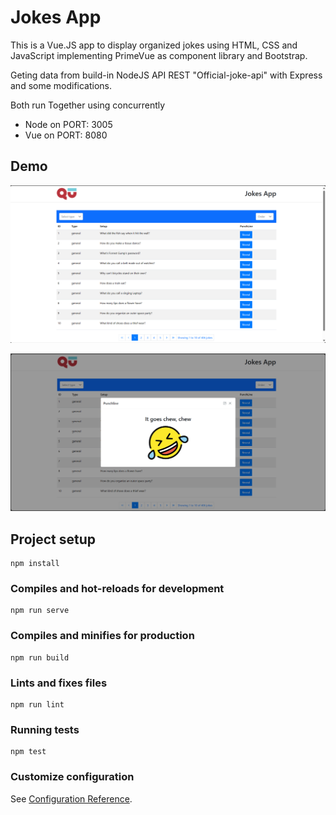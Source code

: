 # Jokes App

This is a Vue.JS app to display organized jokes using HTML, CSS and JavaScript implementing PrimeVue as component library and Bootstrap.

Geting data from build-in NodeJS API REST "Official-joke-api" with Express and some modifications.

Both run Together using concurrently

- Node on PORT: 3005
- Vue on PORT: 8080

## Demo

![Table](https://raw.githubusercontent.com/josedoneguillen/jokes-app/develop/src/assets/jokes_app_table.png)

![Modal](https://raw.githubusercontent.com/josedoneguillen/jokes-app/develop/src/assets/jokes_app_reveal.png)

## Project setup

```
npm install
```

### Compiles and hot-reloads for development

```
npm run serve
```

### Compiles and minifies for production

```
npm run build
```

### Lints and fixes files

```
npm run lint
```

### Running tests

```
npm test
```

### Customize configuration

See [Configuration Reference](https://cli.vuejs.org/config/).
